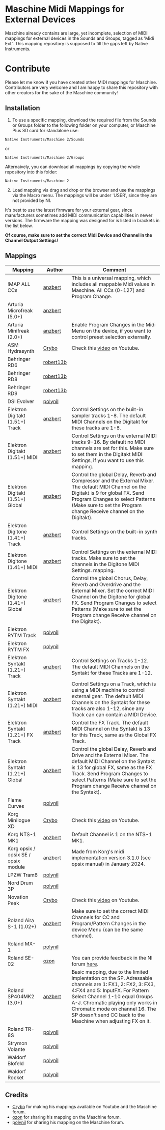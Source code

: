 # Maschine Midi Mappings for External Devices

Maschine already contains are large, yet incomplete, selection of MIDI mappings for external devices in the Sounds and Groups, tagged as 'Midi Ext'. This mapping repository is supposed to fill the gaps left by Native Instruments.

# Contribute

Please let me know if you have created other MIDI mappings for Maschine. Contributors are very welcome and I am happy to share this repository with other creators for the sake of the Maschine community!

## Installation

1. To use a specific mapping, download the required file from the Sounds or Groups folder to the following folder on your computer, or Maschine Plus SD card for standalone use:

`Native Instruments/Maschine 2/Sounds`

or

`Native Instruments/Maschine 2/Groups`

Alternaively, you can download all mappings by copying the whole repository into this folder:

`Native Instruments/Maschine 2`

2. Load mapping via drag and drop or the browser and use the mappings via the Macro menu. The mappings will be under 'USER', since they are not provided by NI.

It's best to use the latest firmware for your external gear, since manufacturers sometimes add MIDI communication capabilities in newer versions. The firmware the mapping was designed for is listed in brackets in the list below.

**Of course, make sure to set the correct Midi Device and Channel in the Channel Output Settings!**

## Mappings

| Mapping                              | Author                                                              | Comment                                                                                                                                                                                                                                                                                                              |
| ------------------------------------ | ------------------------------------------------------------------- | -------------------------------------------------------------------------------------------------------------------------------------------------------------------------------------------------------------------------------------------------------------------------------------------------------------------- |
| !MAP ALL CCs                         | [anzbert](https://community.native-instruments.com/profile/anzbert) | This is a universal mapping, which includes all mappable Midi values in Maschine. All CCs (0-127) and Program Change.                                                                                                                                                                                                |
| Arturia Microfreak (5.0+)            | [anzbert](https://community.native-instruments.com/profile/anzbert) |                                                                                                                                                                                                                                                                                                                      |
| Arturia Minifreak (2.0+)             | [anzbert](https://community.native-instruments.com/profile/anzbert) | Enable Program Changes in the Midi Menu on the device, if you want to control preset selection externally.                                                                                                                                                                                                           |
| ASM Hydrasynth                       | [Crybo](https://www.youtube.com/@crybo)                             | Check this [video](https://www.youtube.com/watch?v=BRC1RV1-Bgw) on Youtube.                                                                                                                                                                                                                                          |
| Behringer RD6                        | [robert13b](https://github.com/robert13b)                           |                                                                                                                                                                                                                                                                                                                      |
| Behringer RD8                        | [robert13b](https://github.com/robert13b)                           |                                                                                                                                                                                                                                                                                                                      |
| Behringer RD9                        | [robert13b](https://github.com/robert13b)                           |                                                                                                                                                                                                                                                                                                                      |
| DSI Evolver                          | [polynil](https://community.native-instruments.com/profile/polynil) |                                                                                                                                                                                                                                                                                                                      |
| Elektron Digitakt (1.51+) Track      | [anzbert](https://community.native-instruments.com/profile/anzbert) | Control Settings on the built-in sampler tracks 1-8. The default MIDI Channels on the Digitakt for these tracks are 1-8.                                                                                                                                                                                             |
| Elektron Digitakt (1.51+) MIDI       | [anzbert](https://community.native-instruments.com/profile/anzbert) | Control Settings on the external MIDI tracks 9-16. By default no MIDI channels are set for this. Make sure to set them in the Digitakt MIDI Settings, if you want to use this mapping.                                                                                                                               |
| Elektron Digitakt (1.51+) Global     | [anzbert](https://community.native-instruments.com/profile/anzbert) | Control the global Delay, Reverb and Compressor and the External Mixer. The default MIDI Channel on the Digitakt is 9 for global FX. Send Program Changes to select Patterns (Make sure to set the Program change Receive channel on the Digitakt).                                                                  |
| Elektron Digitone (1.41+) Track      | [anzbert](https://community.native-instruments.com/profile/anzbert) | Control Settings on the built-in synth tracks.                                                                                                                                                                                                                                                                       |
| Elektron Digitone (1.41+) MIDI       | [anzbert](https://community.native-instruments.com/profile/anzbert) | Control Settings on the external MIDI tracks. Make sure to set the channels in the Digitone MIDI Settings. mapping.                                                                                                                                                                                                  |
| Elektron Digitone (1.41+) Global     | [anzbert](https://community.native-instruments.com/profile/anzbert) | Control the global Chorus, Delay, Reverb and Overdrive and the External Mixer. Set the correct MIDI Channel on the Digitone for global FX. Send Program Changes to select Patterns (Make sure to set the Program change Receive channel on the Digitakt).                                                            |
| Elektron RYTM Track                  | [polynil](https://community.native-instruments.com/profile/polynil) |                                                                                                                                                                                                                                                                                                                      |
| Elektron RYTM FX                     | [polynil](https://community.native-instruments.com/profile/polynil) |
| Elektron Syntakt (1.21+) Track       | [anzbert](https://community.native-instruments.com/profile/anzbert) | Control Settings on Tracks 1-12. The default MIDI Channels on the Syntakt for these Tracks are 1-12.                                                                                                                                                                                                                 |
| Elektron Syntakt (1.21+) MIDI        | [anzbert](https://community.native-instruments.com/profile/anzbert) | Control Settings on a Track, which is using a MIDI machine to control external gear. The default MIDI Channels on the Syntakt for these tracks are also 1-12, since any Track can can contain a MIDI Device.                                                                                                         |
| Elektron Syntakt (1.21+) FX Track    | [anzbert](https://community.native-instruments.com/profile/anzbert) | Control the FX Track. The default MIDI Channel on the Syntakt is 13 for this Track, same as the Global FX Track.                                                                                                                                                                                                     |
| Elektron Syntakt (1.21+) Global      | [anzbert](https://community.native-instruments.com/profile/anzbert) | Control the global Delay, Reverb and Drive and the External Mixer. The default MIDI Channel on the Syntakt is 13 for global FX, same as the FX Track. Send Program Changes to select Patterns (Make sure to set the Program change Receive channel on the Syntakt).                                                  |
| Flame Curves                         | [polynil](https://community.native-instruments.com/profile/polynil) |                                                                                                                                                                                                                                                                                                                      |
| Korg Minilogue XD                    | [Crybo](https://www.youtube.com/@crybo)                             | Check this [video](https://www.youtube.com/watch?v=iT-_8rAE6-A) on Youtube.                                                                                                                                                                                                                                          |
| Korg NTS-1 MK1                       | [anzbert](https://community.native-instruments.com/profile/anzbert) | Default Channel is 1 on the NTS-1 MK1.                                                                                                                                                                                                                                                                               |
| Korg opsix / opsix SE / opsix module | [anzbert](https://community.native-instruments.com/profile/anzbert) | Made from Korg's midi implementation version 3.1.0 (see opsix manual) in January 2024.                                                                                                                                                                                                                               |
| LPZW Tram8                           | [polynil](https://community.native-instruments.com/profile/polynil) |                                                                                                                                                                                                                                                                                                                      |
| Nord Drum 3P                         | [polynil](https://community.native-instruments.com/profile/polynil) |                                                                                                                                                                                                                                                                                                                      |
| Novation Peak                        | [Crybo](https://www.youtube.com/@crybo)                             | Check this [video](https://www.youtube.com/watch?v=6yqgPkWPHl4) on Youtube.                                                                                                                                                                                                                                          |
| Roland Aira S-1 (1.02+)              | [anzbert](https://community.native-instruments.com/profile/anzbert) | Make sure to set the correct MIDI Channels for CC and Program/Pattern Changes in the device Menu (can be the same channel).                                                                                                                                                                                          |
| Roland MX-1                          | [polynil](https://community.native-instruments.com/profile/polynil) |                                                                                                                                                                                                                                                                                                                      |
| Roland SE-02                         | [ozon](https://community.native-instruments.com/profile/36333/ozon) | You can provide feedback in the NI forum [here](https://community.native-instruments.com/discussion/comment/125532).                                                                                                                                                                                                 |
| Roland SP404MK2 (3.0+)               | [anzbert](https://community.native-instruments.com/profile/anzbert) | Basic mapping, due to the limited implentation on the SP. Adressable channels are 1: FX1, 2: FX2, 3: FX3, 4:FX4 and 5: InputFX. For Pattern Select Channel 1-10 equal Groups A-J. Chromatic playing only works in Chromatic mode on channel 16. The SP doesn't send CC back to the Maschine when adjusting FX on it. |
| Roland TR-8S                         | [polynil](https://community.native-instruments.com/profile/polynil) |                                                                                                                                                                                                                                                                                                                      |
| Strymon Volante                      | [polynil](https://community.native-instruments.com/profile/polynil) |                                                                                                                                                                                                                                                                                                                      |
| Waldorf Blofeld                      | [polynil](https://community.native-instruments.com/profile/polynil) |                                                                                                                                                                                                                                                                                                                      |
| Waldorf Rocket                       | [polynil](https://community.native-instruments.com/profile/polynil) |                                                                                                                                                                                                                                                                                                                      |

## Credits

- [Crybo](https://www.youtube.com/@crybo) for making his mappings available on Youtube and the Maschine forum.
- [ozon](https://community.native-instruments.com/profile/36333/ozon) for sharing his mapping on the Maschine forum.
- [polynil](https://community.native-instruments.com/profile/polynil) for sharing his mapping on the Maschine forum.
